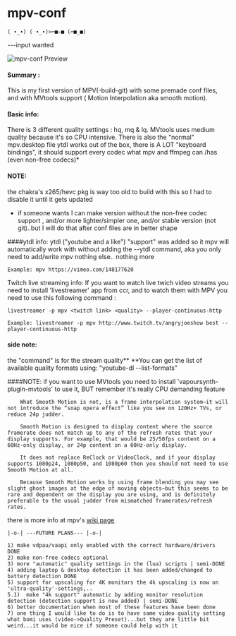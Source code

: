 # mpv-conf

`( ∙_∙) ( ∙_∙)>⌐■-■ (⌐■_■)`

---input wanted

![mpv-conf Preview](http://i.imgur.com/5B881oX.png)

#### Summary : 
This is my first version of MPV(-build-git) with some premade conf files, and with MVtools support ( Motion Interpolation aka smooth motion).

#### Basic info:
There is 3 different quality settings : hq, mq & lq. MVtools uses medium quality because it's so CPU intensive. There is also the "normal" mpv.desktop file
ytdl works out of the box, there is A LOT "keyboard bindings", it should support every codec what mpv and ffmpeg can /has (even non-free codecs)*
#### NOTE:
the chakra's x265/hevc pkg is way too old to build with this so I had to disable it until it gets updated

* if someone wants I can make version without the non-free codec support , and/or more lighter/simpler one, and/or stable version (not git)..but I will do that after conf files are in better shape

####ytdl info:
ytdl ("youtube and a like") "support"  was  added so it mpv will automatically work with without adding the --ytdl command, aka you only need to add/write mpv <link> nothing else.. nothing more
```
Example: mpv https://vimeo.com/148177620
```
Twitch live streaming info: If you want to watch live twich video streams you need to install 'livestreamer' app from ccr, and to watch them with MPV you need to use this following command :
```
livestreamer -p mpv <twitch link> <quality> --player-continuous-http
``` 
```
Example: livestreamer -p mpv http://www.twitch.tv/angryjoeshow best --player-continuous-http
```

#### side note:
the <quality> "command" is for the stream quality** 
**You can get the list of available quality formats using:  "youtube-dl <link>  --list-formats"

####NOTE:
if you want to use MVtools you need to install 'vapoursynth-plugin-mvtools' to use it, BUT remember it's really CPU demanding feature
```
    What Smooth Motion is not, is a frame interpolation system—it will not introduce the “soap opera effect” like you see on 120Hz+ TVs, or reduce 24p judder.

    Smooth Motion is designed to display content where the source framerate does not match up to any of the refresh rates that your display supports. For example, that would be 25/50fps content on a 60Hz-only display, or 24p content on a 60Hz-only display.

    It does not replace ReClock or VideoClock, and if your display supports 1080p24, 1080p50, and 1080p60 then you should not need to use Smooth Motion at all.

    Because Smooth Motion works by using frame blending you may see slight ghost images at the edge of moving objects—but this seems to be rare and dependent on the display you are using, and is definitely preferable to the usual judder from mismatched framerates/refresh rates.
```

there is more info at mpv's [wiki page](https://github.com/mpv-player/mpv/wiki/Interpolation)

`|-o-| ---FUTURE PLANS--- |-o-|`
```
1) make vdpau/vaapi only enabled with the correct hardware/drivers DONE
2) make non-free codecs optional
3) more "automatic" quality settings in the (lua) scripts | semi-DONE
4) adding laptop & desktop detection it has been added/changed to battery detection DONE
5) support for upscaling for 4K monitors the 4k upscaling is now on 'ultra-quality'-settings,..
5.1)  make "4k support" automatic by adding monitor resolution detection (detection support is now added) | semi-DONE
6) better documentation when most of these features have been done
7) one thing I would like to do is to have same video quality setting  what bomi uses (video->Quality Preset)...but they are little bit weird...it would be nice if someone could help with it
```

